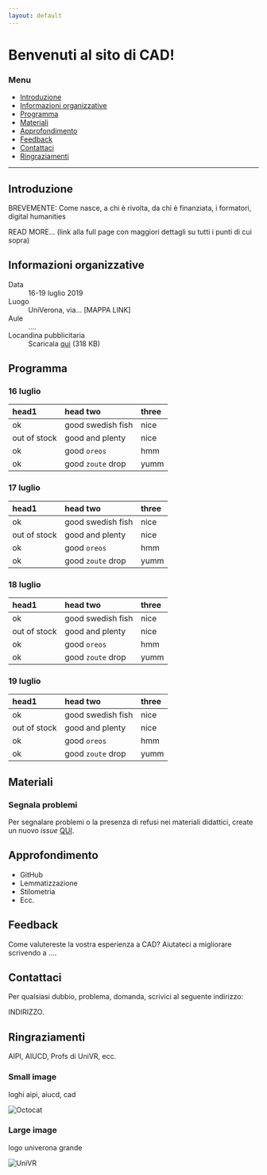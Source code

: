 ```yaml
---
layout: default
---
```


# Benvenuti al sito di CAD!


### Menu

* [Introduzione](#introduzione)
* [Informazioni organizzative](#informazioni-organizzative)
* [Programma](#programma)
* [Materiali](#materiali)
* [Approfondimento](#approfondimento)
* [Feedback](#feedback)
* [Contattaci](#contattaci)
* [Ringraziamenti](#ringraziamenti)

* * * 


## Introduzione

BREVEMENTE: Come nasce, a chi è rivolta, da chi è finanziata, i formatori, digital humanities 

READ MORE... (link alla full page con maggiori dettagli su tutti i punti di cui sopra)


## Informazioni organizzative

<dl>
<dt>Data</dt>
<dd>16-19 luglio 2019</dd>
<dt>Luogo</dt>
<dd>UniVerona, via... [MAPPA LINK]</dd>
<dt>Aule</dt>
<dd>....</dd>
<dt>Locandina pubblicitaria</dt>
<dd>Scaricala <a href="https://github.com/CADottorato/sito/blob/master/assets/img/CAD-locandina.jpg" target="_blank" title="Opens in new tab">qui</a> (318 KB)</dd>
</dl>



## Programma

### 16 luglio

| head1        | head two          | three |
|:-------------|:------------------|:------|
| ok           | good swedish fish | nice  |
| out of stock | good and plenty   | nice  |
| ok           | good `oreos`      | hmm   |
| ok           | good `zoute` drop | yumm  |


### 17 luglio

| head1        | head two          | three |
|:-------------|:------------------|:------|
| ok           | good swedish fish | nice  |
| out of stock | good and plenty   | nice  |
| ok           | good `oreos`      | hmm   |
| ok           | good `zoute` drop | yumm  |


### 18 luglio

| head1        | head two          | three |
|:-------------|:------------------|:------|
| ok           | good swedish fish | nice  |
| out of stock | good and plenty   | nice  |
| ok           | good `oreos`      | hmm   |
| ok           | good `zoute` drop | yumm  |


### 19 luglio

| head1        | head two          | three |
|:-------------|:------------------|:------|
| ok           | good swedish fish | nice  |
| out of stock | good and plenty   | nice  |
| ok           | good `oreos`      | hmm   |
| ok           | good `zoute` drop | yumm  |


## Materiali


### Segnala problemi

Per segnalare problemi o la presenza di refusi nei materiali didattici, create un nuovo *issue* [QUI](https://github.com/CADottorato/materiali/issues).


## Approfondimento

* GitHub
* Lemmatizzazione
* Stilometria
* Ecc.

## Feedback

Come valutereste la vostra esperienza a CAD?
Aiutateci a migliorare scrivendo a ....


## Contattaci

Per qualsiasi dubbio, problema, domanda, scrivici al seguente indirizzo:

INDIRIZZO.


## Ringraziamenti

AIPI, AIUCD, Profs di UniVR, ecc.




### Small image

loghi aipi, aiucd, cad

![Octocat](https://assets-cdn.github.com/images/icons/emoji/octocat.png)

### Large image

logo univerona grande

![UniVR](https://github.com/CADottorato/sito/blob/master/assets/img/logo-univr.png)


<!--

Text can be **bold**, _italic_, or ~~strikethrough~~.

[Link to another page](./another-page.html).

There should be whitespace between paragraphs.

There should be whitespace between paragraphs. We recommend including a README, or a file with information about your project.


```js
// Javascript code with syntax highlighting.
var fun = function lang(l) {
  dateformat.i18n = require('./lang/' + l)
  return true;
}
```

```ruby
# Ruby code with syntax highlighting
GitHubPages::Dependencies.gems.each do |gem, version|
  s.add_dependency(gem, "= #{version}")
end
```-->
